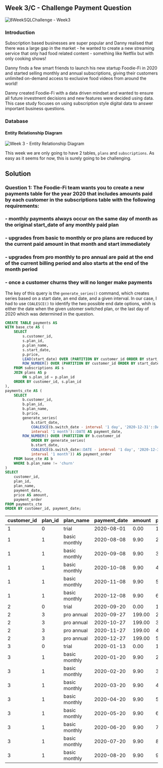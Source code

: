 
## Week 3/C - Challenge Payment Question 
![8WeekSQLChallenge - Week3](https://8weeksqlchallenge.com/images/case-study-designs/3.png)

### Introduction
Subscription based businesses are super popular and Danny realised that there was a large gap in the market - he wanted to create a new streaming service that only had food related content - something like Netflix but with only cooking shows!

Danny finds a few smart friends to launch his new startup Foodie-Fi in 2020 and started selling monthly and annual subscriptions, giving their customers unlimited on-demand access to exclusive food videos from around the world!

Danny created Foodie-Fi with a data driven mindset and wanted to ensure all future investment decisions and new features were decided using data. This case study focuses on using subscription style digital data to answer important business questions.

### Database
#### Entity Relationship Diagram
![Week 3 - Entity Relationship Diagram](https://8weeksqlchallenge.com/images/case-study-3-erd.png)

This week we are only going to have 2 tables, `plans` and `subscriptions`. As easy as it seems for now, this is surely going to be challenging.

## Solution
### Question 1: The Foodie-Fi team wants you to create a new payments table for the year 2020 that includes amounts paid by each customer in the subscriptions table with the following requirements:
### - monthly payments always occur on the same day of month as the original start_date of any monthly paid plan
### - upgrades from basic to monthly or pro plans are reduced by the current paid amount in that month and start immediately
### - upgrades from pro monthly to pro annual are paid at the end of the current billing period and also starts at the end of the month period
### - once a customer churns they will no longer make payments 
The key of this query is the `generate_series()` command, which creates series based on a start date, an end date, and a given interval. In our case, I had to use `COALESCE()` to identify the two possible end date options, whih is either the date when the given ustomer switched plan, or the last day of 2020 which was determined in the question.

```sql
CREATE TABLE payments AS
WITH base_cte AS (	
	SELECT
		s.customer_id,
		s.plan_id,
		p.plan_name,
		s.start_date,
		p.price,
		LEAD(start_date) OVER (PARTITION BY customer_id ORDER BY start_date) AS switch_date,
		ROW_NUMBER() OVER (PARTITION BY customer_id ORDER BY start_date) AS rank_num
	FROM subscriptions AS s
	JOIN plans AS p
		ON s.plan_id = p.plan_id
	ORDER BY customer_id, s.plan_id
),
payments_cte AS (
    SELECT
        b.customer_id,
        b.plan_id,
        b.plan_name,
        b.price,
        generate_series(
            b.start_date,
            COALESCE(b.switch_date - interval '1 day', '2020-12-31'::DATE),
            interval '1 month')::DATE AS payment_date,
    	ROW_NUMBER() OVER (PARTITION BY b.customer_id 
			ORDER BY generate_series(
			b.start_date, 
			COALESCE(b.switch_date::DATE - interval '1 day', '2020-12-31'::DATE),
			interval '1 month')) AS payment_order
	FROM base_cte AS b
    WHERE b.plan_name != 'churn'  
)
SELECT 
    customer_id,
    plan_id,
    plan_name,
    payment_date,
    price AS amount,
    payment_order
FROM payments_cte
ORDER BY customer_id, payment_date;
```

| customer_id | plan_id | plan_name      | payment_date | amount | payment_order |
|-------------|---------|----------------|--------------|--------|---------------|
| 1           | 0       | trial          | 2020-08-01   | 0.00   | 1             |
| 1           | 1       | basic monthly  | 2020-08-08   | 9.90   | 2             |
| 1           | 1       | basic monthly  | 2020-09-08   | 9.90   | 3             |
| 1           | 1       | basic monthly  | 2020-10-08   | 9.90   | 4             |
| 1           | 1       | basic monthly  | 2020-11-08   | 9.90   | 5             |
| 1           | 1       | basic monthly  | 2020-12-08   | 9.90   | 6             |
| 2           | 0       | trial          | 2020-09-20   | 0.00   | 1             |
| 2           | 3       | pro annual     | 2020-09-27   | 199.00 | 2             |
| 2           | 3       | pro annual     | 2020-10-27   | 199.00 | 3             |
| 2           | 3       | pro annual     | 2020-11-27   | 199.00 | 4             |
| 2           | 3       | pro annual     | 2020-12-27   | 199.00 | 5             |
| 3           | 0       | trial          | 2020-01-13   | 0.00   | 1             |
| 3           | 1       | basic monthly  | 2020-01-20   | 9.90   | 2             |
| 3           | 1       | basic monthly  | 2020-02-20   | 9.90   | 3             |
| 3           | 1       | basic monthly  | 2020-03-20   | 9.90   | 4             |
| 3           | 1       | basic monthly  | 2020-04-20   | 9.90   | 5             |
| 3           | 1       | basic monthly  | 2020-05-20   | 9.90   | 6             |
| 3           | 1       | basic monthly  | 2020-06-20   | 9.90   | 7             |
| 3           | 1       | basic monthly  | 2020-07-20   | 9.90   | 8             |
| 3           | 1       | basic monthly  | 2020-08-20   | 9.90   | 9             |

